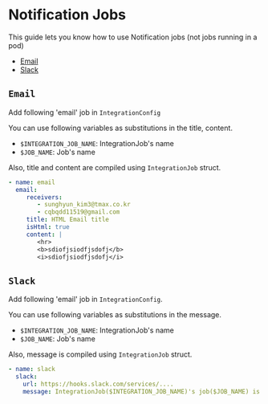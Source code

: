 # Notification Jobs
This guide lets you know how to use Notification jobs (not jobs running in a pod)

* [Email](#email)
* [Slack](#slack)

## `Email`
Add following 'email' job in `IntegrationConfig`

You can use following variables as substitutions in the title, content.
- `$INTEGRATION_JOB_NAME`: IntegrationJob's name
- `$JOB_NAME`: Job's name

Also, title and content are compiled using `IntegrationJob` struct.
```yaml
- name: email
  email:
     receivers:
        - sunghyun_kim3@tmax.co.kr
        - cqbqdd11519@gmail.com
     title: HTML Email title
     isHtml: true
     content: |
        <hr>
        <b>sdiofjsiodfjsdofj</b>
        <i>sdiofjsiodfjsdofj</i>
```

## `Slack`
Add following 'email' job in `IntegrationConfig`.

You can use following variables as substitutions in the message.
- `$INTEGRATION_JOB_NAME`: IntegrationJob's name
- `$JOB_NAME`: Job's name

Also, message is compiled using `IntegrationJob` struct.
```yaml
- name: slack
  slack:
    url: https://hooks.slack.com/services/....
    message: IntegrationJob($INTEGRATION_JOB_NAME)'s job($JOB_NAME) is running!
```

